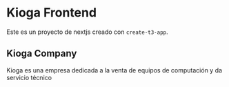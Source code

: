 # Kioga Frontend

Este es un proyecto de nextjs creado con `create-t3-app`.

## Kioga Company

Kioga es una empresa dedicada a la venta de equipos de computación y da servicio técnico

